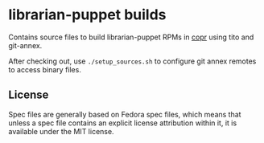 # librarian-puppet builds

Contains source files to build librarian-puppet RPMs in [copr](http://copr-fe.cloud.fedoraproject.org/coprs/domcleal/librarian-puppet/)
using tito and git-annex.

After checking out, use `./setup_sources.sh` to configure git annex remotes to
access binary files.

## License

Spec files are generally based on Fedora spec files, which means that unless a
spec file contains an explicit license attribution within it, it is available
under the MIT license.
